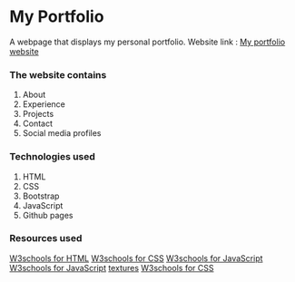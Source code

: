 # My Portfolio

A webpage that displays my personal portfolio.
Website link : [My portfolio website](https://sgraj80.github.io/)

### The website contains

1.  About
2.  Experience
3.  Projects
4.  Contact
5.  Social media profiles

### Technologies used

1. HTML
2. CSS
3. Bootstrap
4. JavaScript
5. Github pages

### Resources used

[W3schools for HTML](https://www.w3schools.com/html/)
[W3schools for CSS](https://www.w3schools.com/css/)
[W3schools for JavaScript](https://www.w3schools.com/howto/howto_css_smooth_scroll.asp)
[W3schools for JavaScript](https://www.w3schools.com/howto/howto_js_scroll_to_top.asp)
[textures](https://www.transparenttextures.com/)
[W3schools for CSS](https://www.w3schools.com/howto/tryit.asp?filename=tryhow_css_social_media_buttons)
